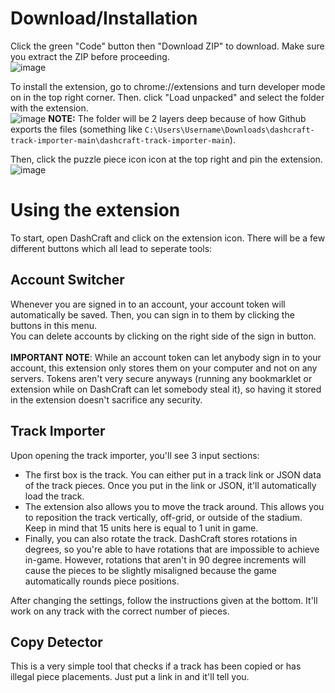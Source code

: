 # Download/Installation
Click the green "Code" button then "Download ZIP" to download. Make sure you extract the ZIP before proceeding.
<br>![image](https://github.com/user-attachments/assets/b2f29210-d2ee-4cfc-b8d8-5225a83b5cbb)

To install the extension, go to chrome://extensions and turn developer mode on in the top right corner. Then. click "Load unpacked" and select the folder with the extension.
<br>![image](https://github.com/user-attachments/assets/e4378cfa-9220-4187-8c51-76f0ddda1995)
**NOTE:** The folder will be 2 layers deep because of how Github exports the files (something like `C:\Users\Username\Downloads\dashcraft-track-importer-main\dashcraft-track-importer-main`).

Then, click the puzzle piece icon icon at the top right and pin the extension.
<br>![image](https://github.com/user-attachments/assets/dd16e018-2998-4a12-8de7-aaa81e6097eb)

# Using the extension
To start, open DashCraft and click on the extension icon. There will be a few different buttons which all lead to seperate tools:

## Account Switcher
Whenever you are signed in to an account, your account token will automatically be saved. Then, you can sign in to them by clicking the buttons in this menu.
<br>You can delete accounts by clicking on the right side of the sign in button.
<br><br>**IMPORTANT NOTE**: While an account token can let anybody sign in to your account, this extension only stores them on your computer and not on any servers. Tokens aren't very secure anyways (running any bookmarklet or extension while on DashCraft can let somebody steal it), so having it stored in the extension doesn't sacrifice any security.

## Track Importer
Upon opening the track importer, you'll see 3 input sections:
- The first box is the track. You can either put in a track link or JSON data of the track pieces. Once you put in the link or JSON, it'll automatically load the track.
- The extension also allows you to move the track around. This allows you to reposition the track vertically, off-grid, or outside of the stadium. Keep in mind that 15 units here is equal to 1 unit in game.
- Finally, you can also rotate the track. DashCraft stores rotations in degrees, so you're able to have rotations that are impossible to achieve in-game. However, rotations that aren't in 90 degree increments will cause the pieces to be slightly misaligned because the game automatically rounds piece positions.
<!---->
After changing the settings, follow the instructions given at the bottom. It'll work on any track with the correct number of pieces.

## Copy Detector
This is a very simple tool that checks if a track has been copied or has illegal piece placements. Just put a link in and it'll tell you.
